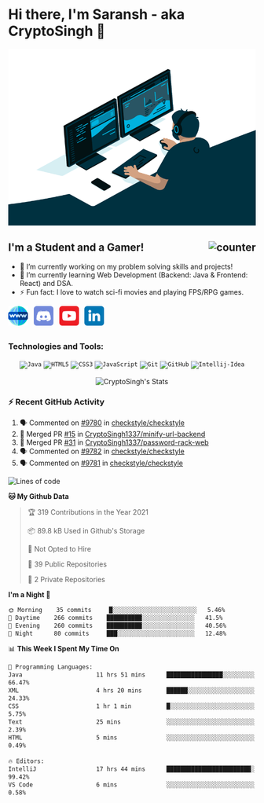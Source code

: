 # Hi there, I'm Saransh - aka CryptoSingh 👋

<div align="center">
<img src="https://github.com/CryptoSingh1337/CryptoSingh1337/blob/master/icons/code.gif" height="360px" width="640px" alt="gif"/>
</div>

## I'm a Student and a Gamer!<img src="https://komarev.com/ghpvc/?username=cryptosingh1337" alt="counter" align="right"/>

- 🔭 I’m currently working on my problem solving skills and projects!
- 🌱 I’m currently learning Web Development (Backend: Java & Frontend: React) and DSA.
- ⚡ Fun fact: I love to watch sci-fi movies and playing FPS/RPG games.

<a href="https://cryptosingh1337.github.io/" target="_blank"><img alt="website" height="40px" width="40px" src="./icons/world-wide-web.svg"/></a>&nbsp;&nbsp;
<a href="https://discord.gg/6efHuzv" target="_blank"><img alt="discord" height="40px" width="40px" src="https://raw.githubusercontent.com/edent/SuperTinyIcons/master/images/svg/discord.svg"/></a>&nbsp;&nbsp;
<a href="https://www.youtube.com/cryptosingh" target="_blank"><img alt="youtube" height="40px" width="40px" src="https://raw.githubusercontent.com/edent/SuperTinyIcons/master/images/svg/youtube.svg"/></a>&nbsp;&nbsp;
<a href="https://www.linkedin.com/in/saransh-kumar-2k19/" target="_blank"><img alt="linkedin" height="40px" width="40px" src="https://raw.githubusercontent.com/edent/SuperTinyIcons/master/images/svg/linkedin.svg"/></a>

##

### Technologies and Tools:

<div align="center">
<code><img alt="Java" height="40px" width="40px" src="https://raw.githubusercontent.com/tomchen/stack-icons/master/logos/java.svg" title="Java"/></code>
<code><img alt="HTML5" height="40px" width="40px" src="https://raw.githubusercontent.com/tomchen/stack-icons/master/logos/html-5.svg" title="HTML5"/></code>
<code><img alt="CSS3" height="40px" width="40px" src="https://raw.githubusercontent.com/tomchen/stack-icons/master/logos/css-3.svg" title="CSS3"/></code>
<code><img alt="JavaScript" height="40px" width="40px" src="https://raw.githubusercontent.com/tomchen/stack-icons/master/logos/bootstrap.svg" title="Bootstrap"/></code>
<code><img alt="Git" height="40px" width="40px" src="https://raw.githubusercontent.com/tomchen/stack-icons/master/logos/git-icon.svg" title="Git"/></code>
<code><img alt="GitHub" height="40px" width="40px" src="https://raw.githubusercontent.com/tomchen/stack-icons/master/logos/github-icon.svg" 
title="GitHub"/></code>
<code><img alt="Intellij-Idea" height="40px" width="40px" src="https://raw.githubusercontent.com/tomchen/stack-icons/master/logos/intellij-idea.svg" title="Intellij-IDEA"/></code>
</div>
<br>
<div align="center">
<img  alt="CryptoSingh's Stats" src="https://github-readme-stats-cryptosingh1337.vercel.app/api?username=CryptoSingh1337&show_icons=true&bg_color=FFFFFF&title_color=003140&icon_color=003140&text_color=0486AA" title="Stats"/>
</div>

### ⚡ Recent GitHub Activity

<!--START_SECTION:activity-->

1. 🗣 Commented on [#9780](https://github.com/checkstyle/checkstyle/issues/9780) in [checkstyle/checkstyle](https://github.com/checkstyle/checkstyle)
2. 🎉 Merged PR [#15](https://github.com/CryptoSingh1337/minify-url-backend/pull/15) in [CryptoSingh1337/minify-url-backend](https://github.com/CryptoSingh1337/minify-url-backend)
3. 🎉 Merged PR [#31](https://github.com/CryptoSingh1337/password-rack-web/pull/31) in [CryptoSingh1337/password-rack-web](https://github.com/CryptoSingh1337/password-rack-web)
4. 🗣 Commented on [#9782](https://github.com/checkstyle/checkstyle/issues/9782) in [checkstyle/checkstyle](https://github.com/checkstyle/checkstyle)
5. 🗣 Commented on [#9781](https://github.com/checkstyle/checkstyle/issues/9781) in [checkstyle/checkstyle](https://github.com/checkstyle/checkstyle)
<!--END_SECTION:activity-->

<!--START_SECTION:waka-->
![Lines of code](https://img.shields.io/badge/From%20Hello%20World%20I%27ve%20Written-321286%20lines%20of%20code-blue)

**🐱 My Github Data** 

> 🏆 319 Contributions in the Year 2021
 > 
> 📦 89.8 kB Used in Github's Storage 
 > 
> 🚫 Not Opted to Hire
 > 
> 📜 39 Public Repositories 
 > 
> 🔑 2 Private Repositories  
 > 
**I'm a Night 🦉** 

```text
🌞 Morning    35 commits     █░░░░░░░░░░░░░░░░░░░░░░░░   5.46% 
🌆 Daytime    266 commits    ██████████░░░░░░░░░░░░░░░   41.5% 
🌃 Evening    260 commits    ██████████░░░░░░░░░░░░░░░   40.56% 
🌙 Night      80 commits     ███░░░░░░░░░░░░░░░░░░░░░░   12.48%

```


📊 **This Week I Spent My Time On** 

```text
💬 Programming Languages: 
Java                     11 hrs 51 mins      ████████████████░░░░░░░░░   66.47% 
XML                      4 hrs 20 mins       ██████░░░░░░░░░░░░░░░░░░░   24.33% 
CSS                      1 hr 1 min          █░░░░░░░░░░░░░░░░░░░░░░░░   5.75% 
Text                     25 mins             ░░░░░░░░░░░░░░░░░░░░░░░░░   2.39% 
HTML                     5 mins              ░░░░░░░░░░░░░░░░░░░░░░░░░   0.49%

🔥 Editors: 
IntelliJ                 17 hrs 44 mins      ████████████████████████░   99.42% 
VS Code                  6 mins              ░░░░░░░░░░░░░░░░░░░░░░░░░   0.58%

```


<!--END_SECTION:waka-->
